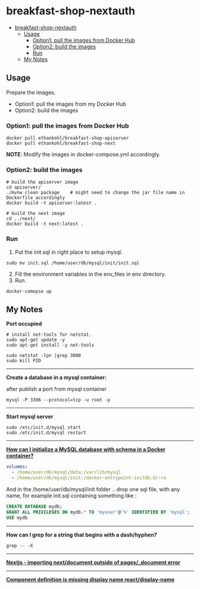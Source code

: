 # breakfast-shop-nextauth

- [breakfast-shop-nextauth](#breakfast-shop-nextauth)
  - [Usage](#usage)
    - [Option1: pull the images from Docker Hub](#option1-pull-the-images-from-docker-hub)
    - [Option2: build the images](#option2-build-the-images)
    - [Run](#run)
  - [My Notes](#my-notes)

## Usage

Prepare the images.

- Option1: pull the images from my Docker Hub
- Option2: build the images

### Option1: pull the images from Docker Hub

```shell
docker pull ethankohl/breakfast-shop-apiserver
docker pull ethankohl/breakfast-shop-next
```

**NOTE**: Modify the images in docker-compose.yml accordingly.

### Option2: build the images

```shell
# build the apiserver image
cd apiserver/
./mvnw clean package    # might need to change the jar file name in Dockerfile accordingly
docker build -t apiserver:latest .

# build the next image
cd ../next/
docker build -t next:latest .
```

### Run

1. Put the init.sql in right place to setup mysql.

```shell
sudo mv init.sql /home/user/db/mysql/init/init.sql
```

2. Fill the environment variables in the env_files in env directory.
3. Run.

```shell
docker-comopse up
```

## My Notes

**Port occupied**

```shell
# install net-tools for netstat.
sudo apt-get update -y
sudo apt-get install -y net-tools

sudo netstat -lpn |grep 3000
sudo kill PID
```

---

**Create a database in a mysql container:**

after publish a port from mysql container

```shell
mysql -P 3306 --protocol=tcp -u root -p
```

---

**Start mysql server**

```shell
sudo /etc/init.d/mysql start
sudo /etc/init.d/mysql restart
```

---

[**How can I initialize a MySQL database with schema in a Docker container?**](https://stackoverflow.com/questions/29145370/how-can-i-initialize-a-mysql-database-with-schema-in-a-docker-container)

```yaml
volumes:
  - /home/user/db/mysql/data:/var/lib/mysql
  - /home/user/db/mysql/init:/docker-entrypoint-initdb.d/:ro
```

And in the /home/user/db/mysql/init folder .. drop one sql file, with any name, for example init.sql containing something like :

```sql
CREATE DATABASE mydb;
GRANT ALL PRIVILEGES ON mydb.* TO 'myuser'@'%' IDENTIFIED BY 'mysql';
USE mydb
```

---

**How can I grep for a string that begins with a dash/hyphen?**

```shell
grep -- -X
```

---

[**Nextjs - importing next/document outside of pages/\_document error**](https://stackoverflow.com/questions/69061240/nextjs-importing-next-document-outside-of-pages-document-error)

---

[**Component definition is missing display name react/display-name**](https://stackoverflow.com/questions/52992932/component-definition-is-missing-display-name-react-display-name)
